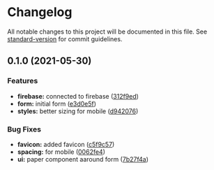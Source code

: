 # Changelog

All notable changes to this project will be documented in this file. See [standard-version](https://github.com/conventional-changelog/standard-version) for commit guidelines.

## 0.1.0 (2021-05-30)


### Features

* **firebase:** connected to firebase ([312f9ed](https://github.com/hainsdominic/lovebox-app/commit/312f9ed0cd9d55e7116078b041e9205327e2baed))
* **form:** initial form ([e3d0e5f](https://github.com/hainsdominic/lovebox-app/commit/e3d0e5ffd5433ae7d77bb131d15553f4a5eac429))
* **styles:** better sizing for mobile ([d942076](https://github.com/hainsdominic/lovebox-app/commit/d942076097ced778abec7cdb51b564223fcb76ad))


### Bug Fixes

* **favicon:** added favicon ([c5f9c57](https://github.com/hainsdominic/lovebox-app/commit/c5f9c57a09b9df13725480a3c72b58917ec7d79b))
* **spacing:** for mobile ([0062fe4](https://github.com/hainsdominic/lovebox-app/commit/0062fe41271d06aa378fd9020a0bcf640eee9767))
* **ui:** paper component aaround form ([7b27f4a](https://github.com/hainsdominic/lovebox-app/commit/7b27f4ae9464cdf50f737ef720887f67178283e2))
